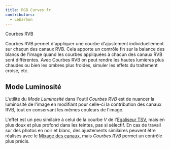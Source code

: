 ```yaml
---
title: RGB Curves fr
contributors:
  - Lebarhon
---
```


<div class="pagetitle">

Courbes RVB

</div>

Courbes RVB permet d'appliquer une courbe d'ajustement individuellement
sur chacun des canaux RVB. Cela apporte un contrôle fin sur la balance
des blancs de l'image quand les courbes appliquées à chacun des canaux
RVB sont différentes. Avec Courbes RVB on peut rendre les hautes
lumières plus chaudes ou bien les ombres plus froides, simuler les
effets du traitement croisé, etc.

## Mode Luminosité

L'utilité du *Mode Luminosité* dans l'outil *Courbes RVB* est de nuancer
la luminosité de l'image en modifiant pour celle-ci la contribution des
canaux RVB, tout en conservant les mêmes couleurs de l'image.

L'effet est un peu similaire à celui de la courbe *V* de l'[Egaliseur
TSV](HSV_Equalizer/fr.md), mais en plus doux et plus profond
dans les teintes, pas si sélectif. En cas de travail sur des photos en
noir et blanc, des ajustements similaires peuvent être réalisés avec le
[Mixage des canaux](Channel_Mixer/fr.md), mais *Courbes RVB*
permet un contrôle plus précis.
